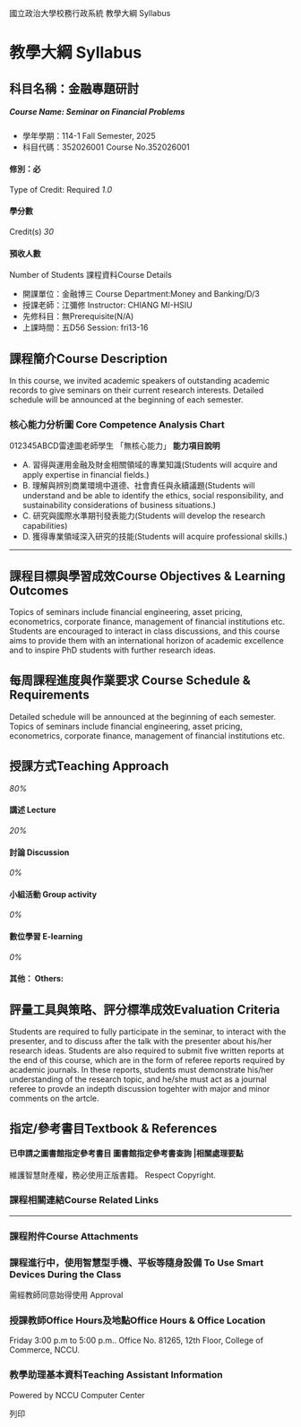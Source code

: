 國立政治大學校務行政系統 教學大綱 Syllabus
# 教學大綱 Syllabus
##  科目名稱：金融專題研討
#####  Course Name: Seminar on Financial Problems
  * 學年學期：114-1 Fall Semester, 2025 
  * 科目代碼：352026001 Course No.352026001


#### 修別：必
Type of Credit: Required 
_1.0_
#### 學分數
Credit(s)
_30_
#### 預收人數
Number of Students
課程資料Course Details
  * 開課單位：金融博三 Course Department:Money and Banking/D/3 
  * 授課老師：江彌修 Instructor: CHIANG MI-HSIU 
  * 先修科目：無Prerequisite(N/A)
  * 上課時間：五D56 Session: fri13-16


##  課程簡介Course Description
In this course, we invited academic speakers of outstanding academic records to give seminars on their current research interests. Detailed schedule will be announced at the beginning of each semester.
###  核心能力分析圖 Core Competence Analysis Chart
012345ABCD雷達圖老師學生
「無核心能力」 
**能力項目說明**
  * A. 習得與運用金融及財金相關領域的專業知識(Students will acquire and apply expertise in financial fields.)
  * B. 理解與辨別商業環境中道德、社會責任與永續議題(Students will understand and be able to identify the ethics, social responsibility, and sustainability considerations of business situations.)
  * C. 研究與國際水準期刊發表能力(Students will develop the research capabilities)
  * D. 獲得專業領域深入研究的技能(Students will acquire professional skills.)


* * *
##  課程目標與學習成效Course Objectives & Learning Outcomes 
Topics of seminars include financial engineering, asset pricing, econometrics, corporate finance, management of financial institutions etc. Students are encouraged to interact in class discussions, and this course aims to provide them with an international horizon of academic excellence and to inspire PhD students with further research ideas.
##  每周課程進度與作業要求 Course Schedule & Requirements
Detailed schedule will be announced at the beginning of each semester. Topics of seminars include financial engineering, asset pricing, econometrics, corporate finance, management of financial institutions etc.
##  授課方式Teaching Approach
_80%_
####  講述 Lecture
_20%_
####  討論 Discussion
_0%_
####  小組活動 Group activity
_0%_
####  數位學習 E-learning
_0%_
####  其他： Others:
##  評量工具與策略、評分標準成效Evaluation Criteria
Students are required to fully participate in the seminar, to interact with the presenter, and to discuss after the talk with the presenter about his/her research ideas. Students are also required to submit five written reports at the end of this course, which are in the form of referee reports required by academic journals. In these reports, students must demonstrate his/her understanding of the research topic, and he/she must act as a journal referee to provde an indepth discussion togehter with major and minor comments on the artcle. 
##  指定/參考書目Textbook & References
####  已申請之圖書館指定參考書目  圖書館指定參考書查詢 |相關處理要點
維護智慧財產權，務必使用正版書籍。 Respect Copyright.
###  課程相關連結Course Related Links
* * *
###  課程附件Course Attachments
###  課程進行中，使用智慧型手機、平板等隨身設備 To Use Smart Devices During the Class
需經教師同意始得使用  Approval
###  授課教師Office Hours及地點Office Hours & Office Location
Friday 3:00 p.m to 5:00 p.m..
Office No. 81265, 12th Floor, College of Commerce, NCCU.
###  教學助理基本資料Teaching Assistant Information
Powered by NCCU Computer Center
  
列印
